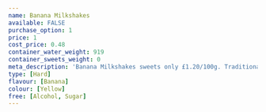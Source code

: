 ```yaml
---
name: Banana Milkshakes
available: FALSE
purchase_option: 1
price: 1
cost_price: 0.48
container_water_weight: 919
container_sweets_weight: 0
meta_description: 'Banana Milkshakes sweets only £1.20/100g. Traditional sweets and more at Humbugs Confectionery Store. Specialists in satisfying your sweet tooth!'
type: [Hard]
flavour: [Banana]
colour: [Yellow]
free: [Alcohol, Sugar]
---
```

